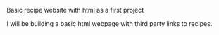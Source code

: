 Basic recipe website with html as a first project

I will be building a basic html webpage with third party links to recipes.
